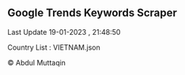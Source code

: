 

## Google Trends Keywords Scraper 
 
Last Update 19-01-2023 , 21:48:50

Country List :
VIETNAM.json



© Abdul Muttaqin 
